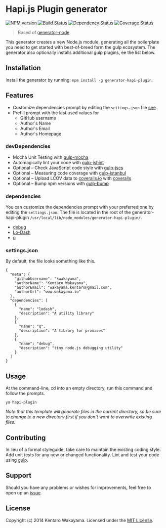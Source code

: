 # Hapi.js Plugin generator
[![NPM version][npm-image]][npm-url] [![Build Status][travis-image]][travis-url] [![Dependency Status][daviddm-url]][daviddm-image] [![Coverage Status][coveralls-image]][coveralls-url]

> Based of [generator-node](https://github.com/yeoman/generator-node)

This generator creates a new Node.js module, generating all the boilerplate you need to get started with best-of-breed form the gulp ecosystem. The generator also optionally installs additional gulp plugins, ee the list below.



## Installation

Install the generator by running: `npm install -g generator-hapi-plugin`.



## Features

- Customize dependencies prompt by editing the ```settings.json``` file [see](#dependencies).
- Prefill prompt with the last used values for
  - GitHub username
  - Author's Name
  - Author's Email
  - Author's Homepage

### devDependencies

- Mocha Unit Testing with [gulp-mocha](https://github.com/sindresorhus/gulp-mocha)
- Automagically lint your code with [gulp-jshint](https://github.com/spenceralger/gulp-jshint)
- Optional – Check JavaScript code style with [gulp-jscs](https://github.com/sindresorhus/gulp-jscs)
- Optional – Measuring code coverage with [gulp-istanbul](https://github.com/SBoudrias/gulp-istanbul)
- Optional – Upload LCOV data to [coveralls.io](http://coveralls.io) with [coveralls](https://github.com/cainus/node-coveralls)
- Optional – Bump npm versions with [gulp-bump](https://github.com/stevelacy/gulp-bump)

### dependencies

You can customize the dependencies prompt with your preferred one by editing the ```settings.json```. The file is located in the root of the generator-hapi-plugin ```/usr/local/lib/node_modules/generator-hapi-plugin/```.

- [debug](https://github.com/visionmedia/debug)
- [Lo-Dash](http://lodash.com/)
- [q](https://github.com/kriskowal/q)

### settings.json

By default, the file looks something like this.

```
{
  "meta": {
    "githubUsername": "kwakayama",
    "authorName": "Kentaro Wakayama",
    "authorEmail": "wakayama.kentaro@gmail.com",
    "authorUrl": "www.wakayama.io"
  },
  "dependencies": [
    {
      "name": "lodash",
      "description": "A utility library"
    },
    {
      "name": "q",
      "description": "A library for promises"
    },
    {
      "name": "debug",
      "description": "tiny node.js debugging utility"
    }
  ]
}
```


## Usage

At the command-line, cd into an empty directory, run this command and follow the prompts.

```
yo hapi-plugin
```

_Note that this template will generate files in the current directory, so be sure to change to a new directory first if you don't want to overwrite existing files._



## Contributing

In lieu of a formal styleguide, take care to maintain the existing coding style. Add unit tests for any new or changed functionality. Lint and test your code using [gulp](http://gulpjs.com/).



## Support

Should you have any problems or wishes for improvements, feel free to open up an [issue](https://github.com/kwakayama/github-linker).



## License

Copyright (c) 2014 Kentaro Wakayama. Licensed under the [MIT License](http://en.wikipedia.org/wiki/MIT_License).

[npm-url]: https://npmjs.org/package/generator-hapi-plugin
[npm-image]: https://badge.fury.io/js/generator-hapi-plugin.svg
[travis-url]: https://travis-ci.org/kwakayama/generator-hapi-plugin
[travis-image]: https://travis-ci.org/kwakayama/generator-hapi-plugin.svg?branch=master
[daviddm-url]: https://david-dm.org/kwakayama/generator-hapi-plugin.svg?theme=shields.io
[daviddm-image]: https://david-dm.org/kwakayama/generator-hapi-plugin
[coveralls-url]: https://coveralls.io/r/kwakayama/generator-hapi-plugin
[coveralls-image]: https://coveralls.io/repos/kwakayama/generator-hapi-plugin/badge.png
